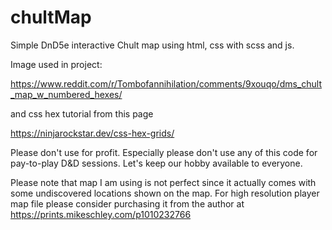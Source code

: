 # chultMap
Simple DnD5e interactive Chult map using html, css with scss and js.

Image used in project:

https://www.reddit.com/r/Tombofannihilation/comments/9xouqo/dms_chult_map_w_numbered_hexes/

and css hex tutorial from this page

https://ninjarockstar.dev/css-hex-grids/

Please don't use for profit. Especially please don't use any of this code for pay-to-play D&D sessions. Let's keep our hobby available to everyone.

Please note that map I am using is not perfect since it actually comes with some undiscovered locations shown on the map. For high resolution player map file please consider purchasing it from the author at https://prints.mikeschley.com/p1010232766
